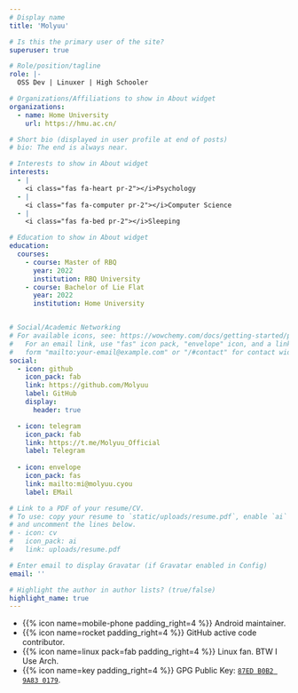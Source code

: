 ```yaml
---
# Display name
title: 'Molyuu'

# Is this the primary user of the site?
superuser: true

# Role/position/tagline
role: |-
  OSS Dev | Linuxer | High Schooler

# Organizations/Affiliations to show in About widget
organizations:
  - name: Home University
    url: https://hmu.ac.cn/

# Short bio (displayed in user profile at end of posts)
# bio: The end is always near.

# Interests to show in About widget
interests:
  - |
    <i class="fas fa-heart pr-2"></i>Psychology
  - |
    <i class="fas fa-computer pr-2"></i>Computer Science
  - |
    <i class="fas fa-bed pr-2"></i>Sleeping

# Education to show in About widget
education:
  courses:
    - course: Master of RBQ
      year: 2022
      institution: RBQ University
    - course: Bachelor of Lie Flat
      year: 2022
      institution: Home University


# Social/Academic Networking
# For available icons, see: https://wowchemy.com/docs/getting-started/page-builder/#icons
#   For an email link, use "fas" icon pack, "envelope" icon, and a link in the
#   form "mailto:your-email@example.com" or "/#contact" for contact widget.
social:
  - icon: github
    icon_pack: fab
    link: https://github.com/Molyuu
    label: GitHub
    display:
      header: true

  - icon: telegram 
    icon_pack: fab
    link: https://t.me/Molyuu_Official
    label: Telegram
    
  - icon: envelope 
    icon_pack: fas
    link: mailto:mi@molyuu.cyou
    label: EMail

# Link to a PDF of your resume/CV.
# To use: copy your resume to `static/uploads/resume.pdf`, enable `ai` icons in `params.yaml`,
# and uncomment the lines below.
# - icon: cv
#   icon_pack: ai
#   link: uploads/resume.pdf

# Enter email to display Gravatar (if Gravatar enabled in Config)
email: ''

# Highlight the author in author lists? (true/false)
highlight_name: true
---
```


<div class="nobull">

- {{% icon name=mobile-phone padding_right=4 %}} Android maintainer.
- {{% icon name=rocket padding_right=4 %}} GitHub active code contributor.
- {{% icon name=linux pack=fab padding_right=4 %}} Linux fan. BTW I Use Arch.
- {{% icon name=key padding_right=4 %}} GPG Public Key: [`87ED B0B2 9A83 0179`](https://keys.openpgp.org/search?q=3968575F6BC0B69BEA6DE6CA87EDB0B29A830179).

</div>
